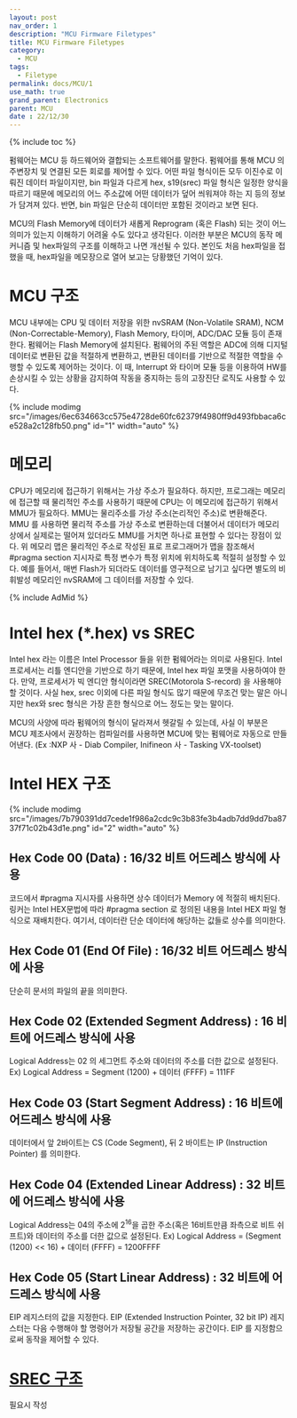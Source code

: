 ```yaml
---
layout: post
nav_order: 1
description: "MCU Firmware Filetypes"
title: MCU Firmware Filetypes
category: 
  - MCU
tags: 
  - Filetype
permalink: docs/MCU/1
use_math: true
grand_parent: Electronics
parent: MCU
date : 22/12/30
---
```


{% include toc %}

펌웨어는 MCU 등 하드웨어와 결합되는 소프트웨어를 말한다. 펌웨어를 통해 MCU 의 주변장치 및 연결된 모든 회로를 제어할 수 있다. 어떤 파일 형식이든 모두 이진수로 이뤄진 데이터 파일이지만, bin 파일과 다르게 hex, s19(srec) 파일 형식은 일정한 양식을 따르기 때문에 메모리의 어느 주소값에 어떤 데이터가 덮어 씌워져야 하는 지 등의 정보가 담겨져 있다. 반면, bin 파일은 단순히 데이터만 포함된 것이라고 보면 된다. 

MCU의 Flash Memory에 데이터가 새롭게 Reprogram (혹은 Flash) 되는 것이 어느 의미가 있는지 이해하기 어려울 수도 있다고 생각된다. 이러한 부분은 MCU의 동작 메커니즘 및 hex파일의 구조를 이해하고 나면 개선될 수 있다. 본인도 처음 hex파일을 접했을 때, hex파일을 메모장으로 열어 보고는 당황했던 기억이 있다.

# MCU 구조

MCU 내부에는 CPU 및 데이터 저장을 위한 nvSRAM (Non-Volatile SRAM), NCM (Non-Correctable-Memory), Flash Memory, 타이머, ADC/DAC 모듈 등이 존재한다. 펌웨어는 Flash Memory에 설치된다. 펌웨어의 주된 역할은 ADC에 의해 디지털 데이터로 변환된 값을 적절하게 변환하고, 변환된 데이터를 기반으로 적절한 역할을 수행할 수 있도록 제어하는 것이다. 이 때, Interrupt 와 타이머 모듈 등을 이용하여 HW를 손상시킬 수 있는 상황을 감지하여 작동을 중지하는 등의 고장진단 로직도 사용할 수 있다. 

{% include modimg src="/images/6ec634663cc575e4728de60fc62379f4980ff9d493fbbaca6ce528a2c128fb50.png" id="1" width="auto" %}  

# 메모리

CPU가 메모리에 접근하기 위해서는 가상 주소가 필요하다. 하지만, 프로그래는 메모리에 접근할 때 물리적인 주소를 사용하기 때문에 CPU는 이 메모리에 접근하기 위해서 MMU가 필요하다. MMU는 물리주소를 가상 주소(논리적인 주소)로 변환해준다. MMU 를 사용하면 물리적 주소를 가상 주소로 변환하는데 더불어서 데이터가 메모리 상에서 실제로는 떨어져 있더라도 MMU를 거치면 하나로 표현할 수 있다는 장점이 있다. 위 메모리 맵은 물리적인 주소로 작성된 표로 프로그래머가 맵을 참조해서 #pragma section 지시자로 특정 변수가 특정 위치에 위치하도록 적절히 설정할 수 있다. 예를 들어서, 매번 Flash가 되더라도 데이터를 영구적으로 남기고 싶다면 별도의 비휘발성 메모리인 nvSRAM에 그 데이터를 저장할 수 있다.

{% include AdMid %}

# Intel hex (*.hex) vs SREC

Intel hex 라는 이름은 Intel Processor 들을 위한 펌웨어라는 의미로 사용된다. Intel 프로세서는 리틀 엔디안을 기반으로 하기 때문에, Intel hex 파일 포맷을 사용하여야 한다. 만약, 프로세서가 빅 엔디안 형식이라면 SREC(Motorola S-record) 을 사용해야 할 것이다. 사실 hex, srec 이외에 다른 파일 형식도 많기 때문에 무조건 맞는 말은 아니지만 hex와 srec 형식은 가장 흔한 형식으로 어느 정도는 맞는 말이다. 

MCU의 사양에 따라 펌웨어의 형식이 달라져서 헷갈릴 수 있는데, 사실 이 부분은 MCU 제조사에서 권장하는 컴파일러를 사용하면 MCU에 맞는 펌웨어로 자동으로 만들어낸다. (Ex :NXP 사 - Diab Compiler, Inifineon 사 - Tasking VX-toolset) 

# Intel HEX 구조

{% include modimg src="/images/7b790391dd7cede1f986a2cdc9c3b83fe3b4adb7dd9dd7ba8737f71c02b43d1e.png" id="2" width="auto" %}  

## Hex Code 00 (Data) : 16/32 비트 어드레스 방식에 사용

코드에서 #pragma 지시자를 사용하면 상수 데이터가 Memory 에 적절히 배치된다. 링커는 Intel HEX문법에 따라 #pragma section 로 정의된 내용을 Intel HEX 파일 형식으로 재배치한다. 여기서, 데이터란 단순 데이터에 해당하는 값들로 상수를 의미한다. 

## Hex Code 01 (End Of File) : 16/32 비트 어드레스 방식에 사용

단순히 문서의 파일의 끝을 의미한다.

## Hex Code 02 (Extended Segment Address) : 16 비트에 어드레스 방식에 사용

Logical Address는 02 의 세그먼트 주소와 데이터의 주소를 더한 값으로 설정된다. 
Ex) Logical Address = Segment (1200) + 데이터 (FFFF) = 111FF

## Hex Code 03 (Start Segment Address) : 16 비트에 어드레스 방식에 사용

데이터에서 앞 2바이트는 CS (Code Segment), 뒤 2 바이트는 IP (Instruction Pointer) 를 의미한다. 

## Hex Code 04 (Extended Linear Address) : 32 비트에 어드레스 방식에 사용

Logical Address는 04의 주소에 $2^16$을 곱한 주소(혹은 16비트만큼 좌측으로 비트 쉬프트)와 데이터의 주소를 더한 값으로 설정된다.
Ex) Logical Address = (Segment (1200) << 16) + 데이터 (FFFF) = 1200FFFF

## Hex Code 05 (Start Linear Address) : 32 비트에 어드레스 방식에 사용

EIP 레지스터의 값을 지정한다. EIP (Extended Instruction Pointer, 32 bit IP) 레지스터는 다음 수행해야 할 명령어가 저장될 공간을 저장하는 공간이다. EIP 를 지정함으로써 동작을 제어할 수 있다.

# [SREC 구조](https://en.wikipedia.org/wiki/SREC_(file_format))

필요시 작성
